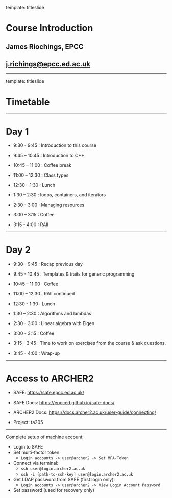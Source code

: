 template: titleslide

# Course Introduction
## James Riochings, EPCC
## j.richings@epcc.ed.ac.uk

---
template: titleslide
# Timetable

---
# Day 1

- 9:30 - 9:45 : Introduction to this course

- 9:45 – 10:45 : Introduction to C++

- 10:45 – 11:00 : Coffee break

- 11:00 – 12:30 : Class types

- 12:30 – 1:30 : Lunch

- 1:30 – 2:30 : loops, containers, and iterators

- 2:30 - 3:00 : Managing resources

- 3:00 – 3:15 : Coffee

- 3:15 - 4:00 : RAII

---
# Day 2

- 9:30 - 9:45 : Recap previous day

- 9:45 - 10:45 : Templates & traits for generic programming

- 10:45 – 11:00 : Coffee

- 11:00 – 12:30 : RAII continued

- 12:30 - 1:30 : Lunch

- 1:30 – 2:30 : Algorithms and lambdas

- 2:30 - 3:00 : Linear algebra with Eigen

- 3:00 - 3:15 : Coffee

- 3:15 - 3:45 : Time to work on exercises from the course & ask questions.

- 3:45 - 4:00 : Wrap-up

---
# Access to ARCHER2

- SAFE: https://safe.epcc.ed.ac.uk/

- SAFE Docs: https://epcced.github.io/safe-docs/

- ARCHER2 Docs: https://docs.archer2.ac.uk/user-guide/connecting/

- Project: ta205

----

Complete setup of machine account:
- Login to SAFE
- Set multi-factor token:
  - `Login accounts -> user@archer2 -> Set MFA-Token`
- Connect via terminal:
  - `ssh user@login.archer2.ac.uk`
  - `ssh -i [path-to-ssh-key] user@login.archer2.ac.uk`
- Get LDAP password from SAFE (first login only):
  - `Login accounts -> user@archer2 -> View Login Account Password`
- Set password (used for recovery only)

